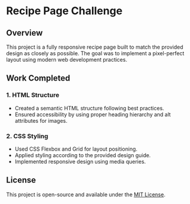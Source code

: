 # Recipe Page Challenge

## Overview

This project is a fully responsive recipe page built to match the provided design as closely as possible. The goal was to implement a pixel-perfect layout using modern web development practices.

## Work Completed

### **1. HTML Structure**

- Created a semantic HTML structure following best practices.
- Ensured accessibility by using proper heading hierarchy and alt attributes for images.

### **2. CSS Styling**

- Used CSS Flexbox and Grid for layout positioning.
- Applied styling according to the provided design guide.
- Implemented responsive design using media queries.


## License

This project is open-source and available under the [MIT License](LICENSE).

